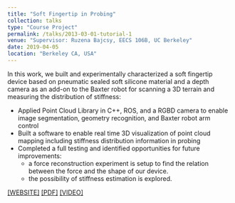 ```yaml
---
title: "Soft Fingertip in Probing"
collection: talks
type: "Course Project"
permalink: /talks/2013-03-01-tutorial-1
venue: "Supervisor: Ruzena Bajcsy, EECS 106B, UC Berkeley"
date: 2019-04-05
location: "Berkeley CA, USA"
---
```


In this work, we built and experimentally characterized a soft fingertip device based on pneumatic sealed soft silicone material and a depth camera as an add-on to the Baxter robot for scanning a 3D terrain and measuring the distribution of stiffness:
* Applied Point Cloud Library in C++, ROS, and a RGBD camera to enable image segmentation, geometry recognition,
and Baxter robot arm control
* Built a software to enable real time 3D visualization of point cloud mapping including stiffness distribution information in probing
* Completed a full testing and identified opportunities for future improvements:
  * a force reconstruction experiment is setup to find the relation between the force and the shape of our device. 
  * the possibility of stiffness estimation is explored.<br/>
  
  
  
[[WEBSITE]](https://softfingertip.weebly.com) [[PDF]](http://YefanZhou.github.io/files/Soft_Fingertip_in_Probing.pdf) [[VIDEO]](https://www.youtube.com/playlist?list=PLWRI-5Ak19eUrtcS3Qgkj9K5kgUXBeuna)

